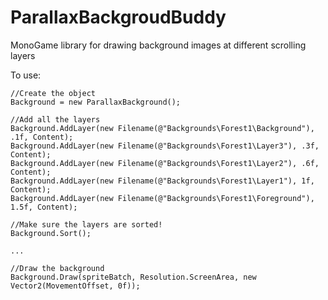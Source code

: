 # ParallaxBackgroudBuddy
MonoGame library for drawing background images at different scrolling layers

To use:

```
//Create the object
Background = new ParallaxBackground();

//Add all the layers
Background.AddLayer(new Filename(@"Backgrounds\Forest1\Background"), .1f, Content);
Background.AddLayer(new Filename(@"Backgrounds\Forest1\Layer3"), .3f, Content);
Background.AddLayer(new Filename(@"Backgrounds\Forest1\Layer2"), .6f, Content);
Background.AddLayer(new Filename(@"Backgrounds\Forest1\Layer1"), 1f, Content);
Background.AddLayer(new Filename(@"Backgrounds\Forest1\Foreground"), 1.5f, Content);

//Make sure the layers are sorted!
Background.Sort();

...

//Draw the background
Background.Draw(spriteBatch, Resolution.ScreenArea, new Vector2(MovementOffset, 0f));
```
